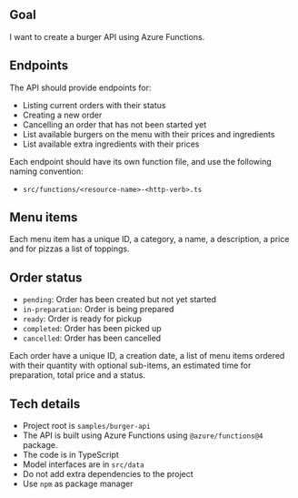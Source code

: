 
## Goal
I want to create a burger API using Azure Functions. 

## Endpoints
The API should provide endpoints for:
- Listing current orders with their status
- Creating a new order
- Cancelling an order that has not been started yet
- List available burgers on the menu with their prices and ingredients
- List available extra ingredients with their prices

Each endpoint should have its own function file, and use the following naming convention:
- `src/functions/<resource-name>-<http-verb>.ts`

## Menu items
Each menu item has a unique ID, a category, a name, a description, a price and for pizzas a list of toppings.

## Order status
- `pending`: Order has been created but not yet started
- `in-preparation`: Order is being prepared
- `ready`: Order is ready for pickup
- `completed`: Order has been picked up
- `cancelled`: Order has been cancelled

Each order have a unique ID, a creation date, a list of menu items ordered with their quantity with optional sub-items, an estimated time for preparation, total price and a status.

## Tech details
- Project root is `samples/burger-api`
- The API is built using Azure Functions using `@azure/functions@4` package.
- The code is in TypeScript
- Model interfaces are in `src/data`
- Do not add extra dependencies to the project
- Use `npm` as package manager

